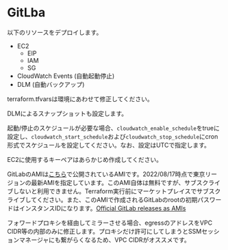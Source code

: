 # GitLba

以下のリソースをデプロイします。

- EC2
  - EIP
  - IAM
  - SG
- CloudWatch Events (自動起動停止)
- DLM (自動バックアップ)

terraform.tfvarsは環境にあわせて修正してください。

DLMによるスナップショットも設定します。

起動/停止のスケジュールが必要な場合、`cloudwatch_enable_schedule`をtrueに設定し、`cloudwatch_start_schedule`および`cloudwatch_stop_schedule`にcron形式でスケジュールを設定してください。なお、設定はUTCで指定します。

EC2に使用するキーペアはあらかじめ作成してください。

GitLabのAMIは[こちら](https://aws.amazon.com/marketplace/pp/prodview-w6ykryurkesjq?sr=0-1&ref_=beagle&applicationId=AWSMPContessa)で公開されているAMIです。2022/08/17時点で東京リージョンの最新AMIを指定しています。このAMI自体は無料ですが、サブスクライブしないと利用できません。Terraform実行前にマーケットプレイスでサブスクライブしてください。また、このAMIで作成されるGitLabのrootの初期パスワードはインスタンスIDになります。[Official GitLab releases as AMIs](https://docs.gitlab.com/ee/install/aws/#official-gitlab-releases-as-amis)

フォワードプロキシを経由してミラーさせる場合、egressのアドレスをVPC CIDR等の内部のみに修正します。プロキシだけ許可にしてしまうとSSMセッションマネージャにも繋がらくなるため、VPC CIDRがオススメです。
